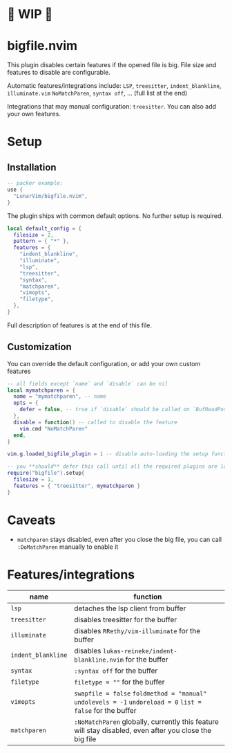 # 🚧 WIP 🚧

# bigfile.nvim

This plugin disables certain features if the opened file is big.
File size and features to disable are configurable.

Automatic features/integrations include: `LSP`, `treesitter`, `indent_blankline`, `illuminate.vim` `NoMatchParen`, `syntax off`, ... (full list at the end)

Integrations that may manual configuration: `treesitter`.
You can also add your own features.

# Setup

## Installation

```lua
-- packer example:
use {
  "LunarVim/bigfile.nvim",
}
```

The plugin ships with common default options. No further setup is required.

```lua
local default_config = {
  filesize = 2,
  pattern = { "*" },
  features = {
    "indent_blankline",
    "illuminate",
    "lsp",
    "treesitter",
    "syntax",
    "matchparen",
    "vimopts",
    "filetype",
  },
}
```

Full description of features is at the end of this file.

## Customization

You can override the default configuration, or add your own custom features

```lua
-- all fields except `name` and `disable` can be nil
local mymatchparen = {
  name = "mymatchparen", -- name
  opts = {
    defer = false, -- true if `disable` should be called on `BufReadPost` and not `BufReadPre`
  },
  disable = function() -- called to disable the feature
    vim.cmd "NoMatchParen"
  end,
}

vim.g.loaded_bigfile_plugin = 1 -- disable auto-loading the setup function

-- you **should** defer this call until all the required plugins are loaded
require("bigfile").setup{
  filesize = 1,
  features = { "treesitter", mymatchparen }
}
```

# Caveats

- `matchparen` stays disabled, even after you close the big file, you can call `:DoMatchParen` manually to enable it

# Features/integrations

| name               | function                                                                                                    |
| ------------------ | ----------------------------------------------------------------------------------------------------------- |
| `lsp`              | detaches the lsp client from buffer                                                                         |
| `treesitter`       | disables treesitter for the buffer                                                                          |
| `illuminate`       | disables `RRethy/vim-illuminate` for the buffer                                                             |
| `indent_blankline` | disables `lukas-reineke/indent-blankline.nvim` for the buffer                                               |
| `syntax`           | `:syntax off` for the buffer                                                                                |
| `filetype`         | `filetype = ""` for the buffer                                                                              |
| `vimopts`          | `swapfile = false` `foldmethod = "manual"` `undolevels = -1` `undoreload = 0` `list = false` for the buffer |
| `matchparen`       | `:NoMatchParen` globally, currently this feature will stay disabled, even after you close the big file      |
